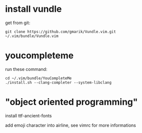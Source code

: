 # install vundle

get from git:

    git clone https://github.com/gmarik/Vundle.vim.git ~/.vim/bundle/Vundle.vim

# youcompleteme

run these command:

    cd ~/.vim/bundle/YouCompleteMe
    ./install.sh --clang-completer --system-libclang

# "object oriented programming"
install ttf-ancient-fonts

add emoji character into airline, see vimrc for more informations
